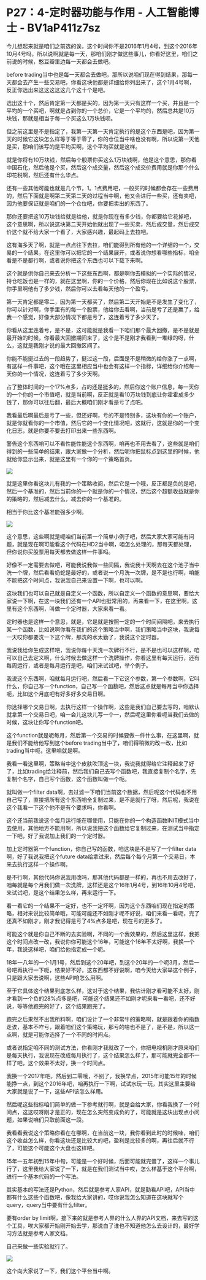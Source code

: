 # P27：4-定时器功能与作用 - 人工智能博士 - BV1aP411z7sz

今儿想起来就是咱们之前选的诶，这个时间你不是2016年1月4号，到这个2016年10月4号吗，所以说啊就是每一天，那咱们刚才做这些事儿，你看好这里，咱们之前说的时候，憨豆瓣里边每一天都会去做吧。

before trading当中也是每一天都会去做吧，那所以说咱们现在得到结果，那每一天都会去产生一些交易吧，你看这块他都是详细给你列出来了，这个1月4号啊，反正你选出来这这这这这几个这十个是吧。

选出这十个，然后肯定第一天都是买的，因为第一天只有这样一个买，并且是一个平均的一个买吧，啊就是占到你的一个总价，它是一个平均的，然后总共是10万块钱，那就是相当于每一个买这么1万块钱呗。

但之前这里是不是指定了，我第一天第一天肯定执行的是这个东西是吧，因为第一天的时候它这块怎么样等于等于零了，你的仓位当中啥也没有啊，所以说第一天他是买，那咱们该写的是平均买啊，这个平均买就是这样。

就是你将有10万块钱，然后每个股票你买这么1万块钱啊，他是这个意思，那你看中国石化，然后他是个买，然后这个成交量，然后这个成交价费用就是你那个什么印花税啊，然后还有什么华点。

还有一些其他可能也就是几个节，1。1点费用吧，一般买的时候都会存在一些费用的，然后下面就是啊第二天第二天的过程当中啊，他又会进行一些买，还有卖吧，因为他要保证就是咱们的一个仓位吧，你要把卖出的东西了。

那你还要把这10万块钱给就是给他，就是你现在有多少钱，你都要给它花掉吧，这个意思啊，所以说这块第二天开始他就出现了一些买卖，然后成交量，然后成交价这个就不给大家一个看了，大家感兴趣，最起码上去拉吧。

这有海多天了啊，就是一点点往下去拉，咱们能得到所有他的一个详细的一个，交易的一个结果，在这里你可以把它的一个结果展开，或者说你想看哪些指标，咱全看是不是都行啊，或者说你把这个东西也可以下载下来啊。

这个就是供你自己来去分析一下这些东西啊，都是啊你去模拟的一个实际的情况，持仓吃饭也是一样的，就在这里啊，你的一个价格，然后你现在比如说这个股票，你手里啊他有了多少钱，然后你可以去看每天他的一个盈亏。

第一天肯定都是零二，因为第一天都买了，然后第二天开始是不是发生了变化了，你可以针对啊，你手里有的每一个股票，他给你去看啊，当前是亏了还是赢了，给我一个感觉，好像大部分情况下都是亏了，这连着亏了多少天了。

你看从这里连着亏，是不是，这可能就是我看一下咱们那个最大回撤，是不是就是最开始的时候，你看最大回撤期间来了，这个是不是刚才我看到一堆绿的呀，什么，这就是我刚才说的最大回撤区间了。

你能不能挺过去的一段趋势了，挺过这一段，后面是不是稍微的给你涨了一点啊，有这样一件事吧，这个哦在这里相应当中也会有这样一个指标，详细给你介绍每一天你的一个情况，这连着亏了多少天啊。

占了整体时间的一个17%点多，占的还是挺多的，然后你这个账户信息，每一天你的一个你的一个市值吧，就是当前啊，反正就是看10万块钱到底让你霍霍成多少钱了，那你可以往后翻，最后大概咱们刚才看是亏了点吧。

我看最后啊最后是亏了一些，但还好啊，亏的不是特别多，这块有你的一个账户，就是你就看你的一个市值，然后它的一个变化情况吧，这就行，这就是你的一个变化日志，就是你要不要去打印出来一些东西啊。

警告这个东西咱可以不看性能性能这个东西啊，咱再也不用去看了，这些就是咱们得到的一些简单的结果，跟大家做一个分析，然后呢你把鼠标点到这里的时候，他就给你显示出来，就是这里有一个你的一个策略首页。



![](img/0a31273736f6e51735fdfff69167758c_1.png)

就是这里你看这块儿有我的一个策略收阅，然后它是一个哦，反正都是负的是吧，然后一个基准的，然后当前你的一个就是你的一个情况，然后这个超额收益就是你的策略的，然后减去什么，减去你的一个基准的。

相当于你比这个基准能强多少啊。

![](img/0a31273736f6e51735fdfff69167758c_3.png)

这个意思，这些啊就是呃咱们当前第一个简单小例子吧，然后大家大家可能有问题，就是现在啊可能看这个代码在HD2当中啊，咱怎么处理的，那每天都处理，但你说你买股票用每天都去做这样一件事吗。

好像不一定需要去做吧，可能我说我做一些间隔，我说我十天啊去在这个池子当中洗一个牌，然后看看奶蛇是最好的，或者说一个月洗一次牌，是不是也行啊，咱能不能把这个时间点，我说我自己来设置一下啊，也可以啊。

这块我们也可以自己就是自定义一个函数，所以自定义一个函数的意思啊，要给大家说一下啊，在这一块我们还有一个API也挺常用的，再来看一下，在这里啊，这里有这个东西啊，叫做一个定时器，大家来看一看。

定时器也是这样一个意思，就是，它是就是按照一定的一个时间间隔吧，来去执行某一个函数，比如说啊你看在我们的这个策略当中啊，我们策略当中这块，我说每一天哎你都要洗一下这个牌，那洗的水太勤了，我说这个定时器。

我说我给你生成这样吧，我说你每十天洗一次牌行不行，是不是也可以这样啊，咱可以自己去定义啊，什么时候去做这样一个洗牌操作，你看这里有每天运行，还有每周运行，或者是每月运行是吧，咱们来试试吧，举个例子。

我说这个东西啊，咱就每月运行吧，然后看一下它这个参数，第一个参数啊，它叫什么，你自己写一个function，自己写一个函数吧，然后这点就是每月当中你选择呃，比如这个月底吧有好多好多交易日啊。

你选择哪个交易日啊，去执行这样一个操作啊，这些是我们自己要去写的，咱默认就拿第一个交易日吧，咱一会儿这块儿写一个一，然后呢这里你看呃当我们去做的时候，这块让你写个function吧。

这个function就是呃每月，然后第一个交易的时候要做一件什么事，在这里啊，就是我们不能给他写到这个before trading当中了，咱们得稍微的改一改，比如trading当中呃，这里咱就是啊。

我看一看这里啊，策略当中这个皮肤吹顶这一块，我说我就得给它注释起来了好了，比如trading给注释前，然后我们自己去写个函数吧，我直接复制个名字，先复制个名字，自己写个函数，这个函数叫做一个呃。

就叫做一个filter data啊，去过滤一下咱们当前这个数据，然后呢这个代码也不用自己写了，直接把所有这个东西咱全复制过来，是不是就行了呀，然后呢，我说在这个我看一下这个他不是有个要求吗，你看啊。

这个还当前我说这个每月运行能在哪使用，只能在你的一个构造函数INIT模式当中去使用，其他地方不能用啊，所以说我把这个函数给它复制过来，在测试当中指定一下吧，好了我说加上我们的一个定时器。

加上定时器第一个function，你自己写的函数，咱这块是不是写了一个filter data啊，好了我说我把这个future data给拿过来，然后每个每个月第一个交易日，本来去执行这样一个操作啊。

是不行啊，其他代码你说我用改吗，那其他代码都是一样的，再也不用去改好了，咱每就是每个月我们做一次洗牌，这样还是这个16年1月4号，到16年10月4号吧，来试试吧，是这个结果怎么样，再来运行一下。

看一看它的一个结果不一定好，也不一定坏啊，因为这个东西咱们现在指定的策略，相对来说比较简单哦，可能可能还不如刚才呢不好说，咱们来看一看呃，完了还真不如刚才，刚才我记得是亏了4%点多是吧，现在亏的更多了。

可能这个就是你自己不断的去实验啊，不同的一个我效果的，然后这里这样，我把这个时间点改一改，我说你你可能这个16年，可能这个16年不太好啊，我换一个年，我说这样吧，咱们给他指定成一个呃。

18年一八年的一个1月1号，然后到这个20年吧，到这个20年的一个呃3月，然后一号吧再执行一下呃，结果好不好，这东西都不好说啊，咱今天给大家举这个例子，只是跟大家去说啊，这些API咱怎么用啊。

至于它具体这个结果到底怎么样，这对于这个结果，我估计刚才看可能不太好，刚才看到一个负的28%点多是吧，可能这个结果还不如刚才呢来看一看吧，还不好说，等等他跑完的好了，这个结果跑完了。

跑完之后果然不出我所料啊，咱们设计了一个非常牛的策略啊，就是跟着你的指数走诶，基本不咋亏，跟着咱们这个策略玩，那亏的啥也不是了，是不是，所以这一点啊，就是可能你选择了一个不同的时间点。

或者说指定咱不同的测试方法，你看刚才我就改了一个，你把电视机刚才原来咱们是每天执行，我说现在改成每月执行了，这个结果怎么样了，那可能就完全都不一样了吧，这个效果不太好，换一个时间点。

我换一个2017年吧，然后到二零哦，不别了，我换早点，2015年可能15年的时候能挣一点，到这个2016年吧，咱再执行一下啊，试试水玩一玩，其实这里主要给大家就是说了一下，这些API该怎么样用。

然后呢这些指标咱们简单的做一下参考就行啊，就是会给大家，你看我换了一个时间点，这这哎呀刚才是正的，现在怎么突然变成负的了，可能就是这块出现点小问题，如果说咱们只取前面这一段。

我看看我说这个策略你看在在哪啊，在当前这一块，我你看到此时的时候哇，咱们这个收益怎么样，你看这块还是比较大的吧，盈利是比较多的啊，再往后就不行了，可能这个可能这个大盘也这样吧。

15年一五年初到15年中旬，可能是一个好时候，后面可能就完蛋了，这样一个事儿行了，这里我给大家说了一下，就是在我们测试当中哎，怎么样基于这个平台啊，进行一个基本代码的一个写法。

其实基本的写法还是Python，然后就是参考人家API，就是勤看API吧，API当中都有什么这些个函数吧，像我给大家讲的，哎你说我怎么知道在这块就写个query，query当中要有什么filter。

要有order by limit啊，接下来的就是参考人界的什么人界的API文档，来去写的这个工具，唉大家都开始刚开始去学，那说白了谁也不知道他怎么去设计的，最好学习方法就是参考人家文档。

自己来做一些实验就行了。

![](img/0a31273736f6e51735fdfff69167758c_5.png)

这个向大家说了一下，我们这个平台当中啊。